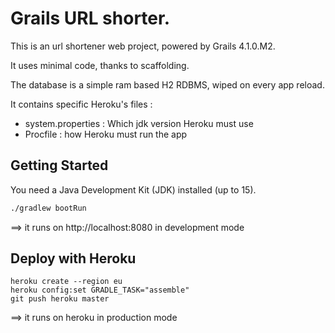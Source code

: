 Grails URL shorter.
===

This is an url shortener web project, powered by Grails 4.1.0.M2.

It uses minimal code, thanks to scaffolding.

The database is a simple ram based H2 RDBMS, wiped on every app reload.

It contains specific Heroku's files :
* system.properties : Which jdk version Heroku must use
* Procfile : how Heroku must run the app

Getting Started
---

You need a Java Development Kit (JDK) installed (up to 15).

```sh
./gradlew bootRun
```

==> it runs on http://localhost:8080 in development mode

Deploy with Heroku
---

```
heroku create --region eu
heroku config:set GRADLE_TASK="assemble"
git push heroku master
```
==> it runs on heroku in production mode
